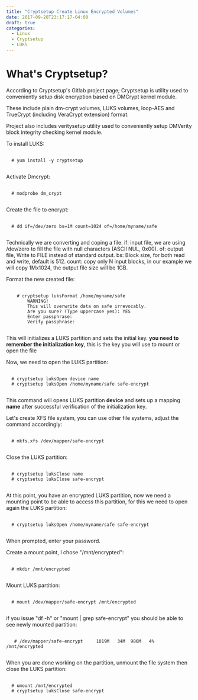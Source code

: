 ```yaml
---
title: "Cryptsetup Create Linux Encrypted Volumes"
date: 2017-09-28T23:17:17-04:00
draft: true
categories:
  - Linux
  - Cryptsetup
  - LUKS
---
```


# What's Cryptsetup?

According to Cryptsetup's Gitlab project page; Cryptsetup is utility used to conveniently setup disk encryption based
on DMCrypt kernel module.

These include plain dm-crypt volumes, LUKS volumes, loop-AES
and TrueCrypt (including VeraCrypt extension) format.

Project also includes veritysetup utility used to conveniently setup
DMVerity block integrity checking kernel module.

To install LUKS:
<pre>
  <code class="language-bash">
  # yum install -y cryptsetup
  </code>
</pre>

Activate Dmcrypt:
<pre>
  <code class="language-bash">
  # modprobe dm_crypt
  </code>
</pre>

Create the file to encrypt:
<pre>
  <code class="language-bash">
  # dd if=/dev/zero bs=1M count=1024 of=/home/myname/safe
  </code>
</pre>
Technically we are converting and coping a file.
if: input file, we are using /dev/zero to fill the file with null characters (ASCII NUL, 0x00).
of: output file, Write to FILE instead of standard output.
bs: Block size, for both read and write, default is 512.
count: copy only N input blocks, in our example we will copy 1Mx1024, the output file size will be 1GB.

Format the new created file:
<pre>
  <code class="language-bash">
    # cryptsetup luksFormat /home/myname/safe
        WARNING!
        This will overwrite data on safe irrevocably.
        Are you sure? (Type uppercase yes): YES
        Enter passphrase:
        Verify passphrase:
  </code>
</pre>
This will initializes a LUKS partition and sets the initial key. __you need to remember the initialization key__, this is the key you will use to mount or open the file

Now, we need to open the LUKS partition:
<pre>
  <code class="language-bash">
  # cryptsetup luksOpen device name
  # cryptsetup luksOpen /home/myname/safe safe-encrypt
  </code>
</pre>
This command will opens LUKS partition __device__ and sets up a mapping __name__ after successful verification of the initialization key.

Let's create XFS file system, you can use other file systems, adjust the command accordingly:
<pre>
  <code class="language-bash">
  # mkfs.xfs /dev/mapper/safe-encrypt
  </code>
</pre>

Close the LUKS partition:
<pre>
  <code class="language-bash">
  # cryptsetup luksClose name
  # cryptsetup luksClose safe-encrypt
  </code>
</pre>

At this point, you have an encrypted LUKS partition, now we need a mounting point to be able to access this partition, for this we need to open again the LUKS partition:
<pre>
  <code class="language-bash">
  # cryptsetup luksOpen /home/myname/safe safe-encrypt
  </code>
</pre>
When prompted, enter your password.

Create a mount point, I chose "/mnt/encrypted":
<pre>
  <code class="language-bash">
  # mkdir /mnt/encrypted
  </code>
</pre>

Mount LUKS partition:
<pre>
  <code class="language-bash">
  # mount /dev/mapper/safe-encrypt /mnt/encrypted
  </code>
</pre>

if you issue "df -h" or "mount \| grep safe-encrypt" you should be able to see newly mounted partition:

<pre>
  <code class="language-bash">
   # /dev/mapper/safe-encrypt     1019M   34M  986M   4% /mnt/encrypted
  </code>
</pre>

When you are done working on the partition, unmount the file system then close the LUKS partition:

<pre>
  <code class="language-bash">
  # umount /mnt/encrypted
  # cryptsetup luksClose safe-encrypt
  </code>
</pre>
